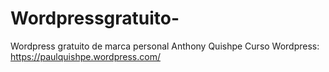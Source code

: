 # Wordpressgratuito-
Wordpress gratuito de marca personal 
Anthony Quishpe
Curso
Wordpress: https://paulquishpe.wordpress.com/
